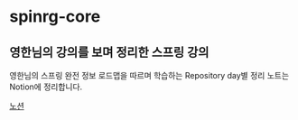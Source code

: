 # spinrg-core
## 영한님의 강의를 보며 정리한 스프링 강의

영한님의 스프링 완전 정보 로드맵을 따르며 학습하는 Repository
day별 정리 노트는 Notion에 정리합니다.

<a href="https://deadwhale.notion.site/5e194afea8f74e479d1d389c38d65d13">노션</a>
